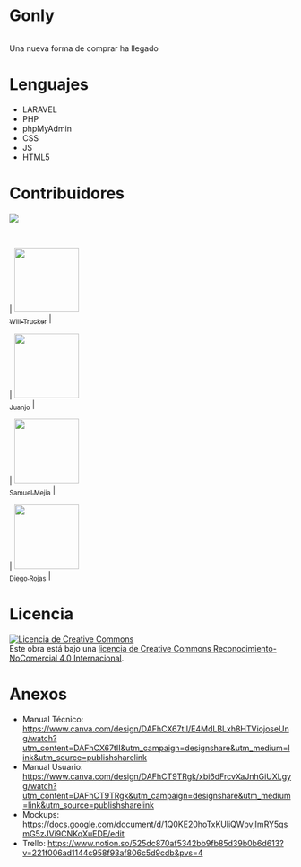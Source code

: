# Gonly

<img src="">

Una nueva forma de comprar ha llegado

# Lenguajes

- LARAVEL
- PHP
- phpMyAdmin
- CSS
- JS
- HTML5

# Contribuidores

  <p align="left">
   <img src="https://img.shields.io/badge/STATUS-EN%20DESAROLLO-green">
   </p>
   <br>
   
   | [<img src="https://avatars.githubusercontent.com/u/83888568?v=4" width=115>
   <br>
   <sub>Will-Trucker</sub>](https://github.com/Will-Trucker) | 
   
   | [<img src="https://avatars.githubusercontent.com/u/119774354?v=4" width=115>
   <br>
   <sub>Juanjo</sub>](https://github.com/JuanJ0234) |  
   
   | [<img src="https://avatars.githubusercontent.com/u/79532040?v=4" width=115>
   <br>
   <sub>Samuel Mejia</sub>](https://github.com/Samuel-Mejia) | 
   
   | [<img src="https://avatars.githubusercontent.com/u/87559944?v=4" width=115>
   <br>
   <sub>Diego Rojas</sub>](https://github.com/FUOWAII) |

# Licencia

<a rel="license" href="http://creativecommons.org/licenses/by-nc/4.0/"><img alt="Licencia de Creative Commons" style="border-width:0" src="https://i.creativecommons.org/l/by-nc/4.0/88x31.png" /></a><br />Este obra está bajo una <a rel="license" href="http://creativecommons.org/licenses/by-nc/4.0/">licencia de Creative Commons Reconocimiento-NoComercial 4.0 Internacional</a>.

# Anexos

- Manual Técnico: https://www.canva.com/design/DAFhCX67tII/E4MdLBLxh8HTViojoseUng/watch?utm_content=DAFhCX67tII&utm_campaign=designshare&utm_medium=link&utm_source=publishsharelink
- Manual Usuario: https://www.canva.com/design/DAFhCT9TRgk/xbi6dFrcvXaJnhGiUXLgyg/watch?utm_content=DAFhCT9TRgk&utm_campaign=designshare&utm_medium=link&utm_source=publishsharelink
- Mockups: https://docs.google.com/document/d/1Q0KE20hoTxKUliQWbvjImRY5qsmG5zJVi9CNKqXuEDE/edit
- Trello: https://www.notion.so/525dc870af5342bb9fb85d39b0b6d613?v=221f006ad1144c958f93af806c5d9cdb&pvs=4
